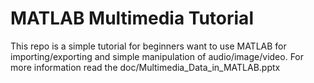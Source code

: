 # MATLAB Multimedia Tutorial
This repo is a simple tutorial for beginners want to use MATLAB for importing/exporting and simple manipulation of audio/image/video.
For more information read the doc/Multimedia_Data_in_MATLAB.pptx

